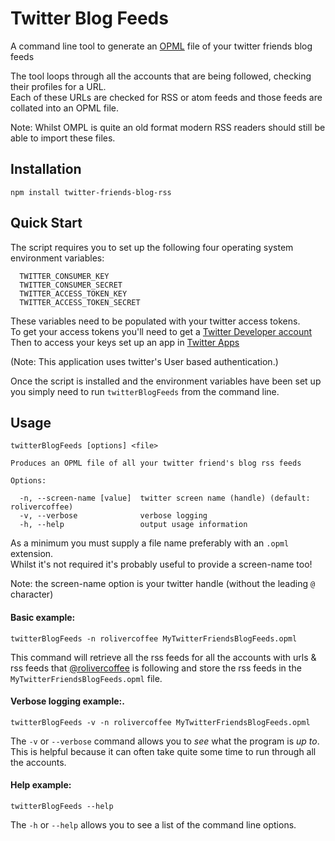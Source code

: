 # Twitter Blog Feeds

A command line tool to generate an [OPML](https://en.wikipedia.org/wiki/OPML) file of your twitter friends blog feeds

The tool loops through all the accounts that are being followed, checking their profiles for a URL.  
Each of these URLs are checked for RSS or atom feeds and those feeds are collated into an OPML file.

Note: Whilst OMPL is quite an old format modern RSS readers should still be able to import these files.

## Installation
`npm install twitter-friends-blog-rss`

## Quick Start
The script requires you to set up the following four operating system environment variables:

```
  TWITTER_CONSUMER_KEY
  TWITTER_CONSUMER_SECRET
  TWITTER_ACCESS_TOKEN_KEY
  TWITTER_ACCESS_TOKEN_SECRET
```

These variables need to be populated with your twitter access tokens.  
To get your access tokens you'll need to get a [Twitter Developer account](https://developer.twitter.com/en/dashboard)  
Then to access your keys set up an app in [Twitter Apps](https://apps.twitter.com/) 

(Note: This application uses twitter's User based authentication.)

Once the script is installed and the environment variables have been set up you simply need to run `twitterBlogFeeds` from the command line.

## Usage 
```
twitterBlogFeeds [options] <file>

Produces an OPML file of all your twitter friend's blog rss feeds

Options:

  -n, --screen-name [value]  twitter screen name (handle) (default: rolivercoffee)
  -v, --verbose              verbose logging
  -h, --help                 output usage information
  ```

  As a minimum you must supply a file name preferably with an `.opml` extension.  
  Whilst it's not required it's probably useful to provide a screen-name too!
  
  Note: the screen-name option is your twitter handle (without the leading `@` character)

#### Basic example:
`twitterBlogFeeds -n rolivercoffee MyTwitterFriendsBlogFeeds.opml`  
  
This command will retrieve all the rss feeds for all the accounts with urls & rss feeds that [@rolivercoffee](https://twitter.com/rolivercoffee) is following and store the rss feeds in the `MyTwitterFriendsBlogFeeds.opml` file.


#### Verbose logging example:.
`twitterBlogFeeds -v -n rolivercoffee MyTwitterFriendsBlogFeeds.opml`  
  
The `-v` or `--verbose` command allows you to _see_ what the program is _up to_.  
This is helpful because it can often take quite some time to run through all the accounts.

  
#### Help example:
`twitterBlogFeeds --help`  
  
The `-h` or `--help` allows you to see a list of the command line options.